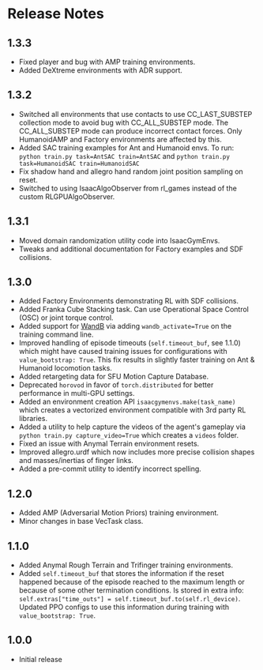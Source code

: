Release Notes
=============

1.3.3
-----

* Fixed player and bug with AMP training environments.
* Added DeXtreme environments with ADR support.

1.3.2
-----

* Switched all environments that use contacts to use CC_LAST_SUBSTEP collection mode to avoid bug with CC_ALL_SUBSTEP mode. The CC_ALL_SUBSTEP mode can produce incorrect contact forces. Only HumanoidAMP and Factory environments are affected by this. 
* Added SAC training examples for Ant and Humanoid envs. To run: ``python train.py task=AntSAC train=AntSAC`` and ``python train.py task=HumanoidSAC train=HumanoidSAC``
* Fix shadow hand and allegro hand random joint position sampling on reset.
* Switched to using IsaacAlgoObserver from rl_games instead of the custom RLGPUAlgoObserver.

1.3.1
-----

* Moved domain randomization utility code into IsaacGymEnvs.
* Tweaks and additional documentation for Factory examples and SDF collisions.

1.3.0
-----

* Added Factory Environments demonstrating RL with SDF collisions.
* Added Franka Cube Stacking task. Can use Operational Space Control (OSC) or joint torque control.
* Added support for [WandB](https://wandb.ai/) via adding `wandb_activate=True` on the training command line.
* Improved handling of episode timeouts (`self.timeout_buf`, see 1.1.0) which might have caused training issues for 
configurations with `value_bootstrap: True`. This fix results in slightly faster training on Ant & Humanoid locomotion tasks.
* Added retargeting data for SFU Motion Capture Database.
* Deprecated `horovod` in favor of `torch.distributed` for better performance in multi-GPU settings.
* Added an environment creation API `isaacgymenvs.make(task_name)` which creates a vectorized environment compatible with 3rd party RL libraries. 
* Added a utility to help capture the videos of the agent's gameplay via `python train.py capture_video=True` which creates a `videos` folder.
* Fixed an issue with Anymal Terrain environment resets.
* Improved allegro.urdf which now includes more precise collision shapes and masses/inertias of finger links.
* Added a pre-commit utility to identify incorrect spelling.

1.2.0
-----

* Added AMP (Adversarial Motion Priors) training environment.
* Minor changes in base VecTask class.

1.1.0
-----

* Added Anymal Rough Terrain and Trifinger training environments.
* Added `self.timeout_buf` that stores the information if the reset happened because of the episode reached to the maximum length or because of some other termination conditions. Is stored in extra info: `self.extras["time_outs"] = self.timeout_buf.to(self.rl_device)`.  Updated PPO configs to use this information during training with `value_bootstrap: True`.

1.0.0
-----

* Initial release

